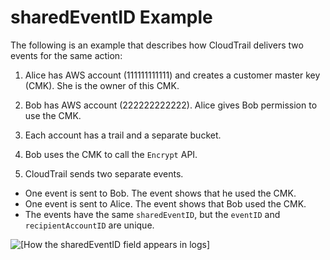 # sharedEventID Example<a name="shared-event-ID"></a>

The following is an example that describes how CloudTrail delivers two events for the same action:

1.  Alice has AWS account \(111111111111\) and creates a customer master key \(CMK\)\. She is the owner of this CMK\. 

1.  Bob has AWS account \(222222222222\)\. Alice gives Bob permission to use the CMK\. 

1.  Each account has a trail and a separate bucket\.

1.  Bob uses the CMK to call the `Encrypt` API\. 

1.  CloudTrail sends two separate events\. 
   + One event is sent to Bob\. The event shows that he used the CMK\.
   + One event is sent to Alice\. The event shows that Bob used the CMK\.
   + The events have the same `sharedEventID`, but the `eventID` and `recipientAccountID` are unique\.

![\[How the sharedEventID field appears in logs\]](http://docs.aws.amazon.com/awscloudtrail/latest/userguide/images/event-reference-sharedEventId.png)